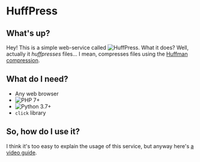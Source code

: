 # HuffPress

## What's up?

Hey! This is a simple web-service called ![HuffPress](https://img.shields.io/badge/Huff-Press-orange.svg). What it does? Well, actually it _huffpresses_ files... I mean, compresses files using the [Huffman compression](https://en.wikipedia.org/wiki/Huffman_coding 'Read about it on Wikipedia').

## What do I need?

- Any web browser
- ![PHP 7+](https://img.shields.io/badge/PHP-7+-blueviolet.svg)
- ![Python 3.7+](https://img.shields.io/badge/Python-3+-blue.svg)
- `click` library

## So, how do I use it?

I think it's too easy to explain the usage of this service, but anyway here's [a video guide](https://yadi.sk/i/aiy78bDaoKqoJQ 'Watch!').
